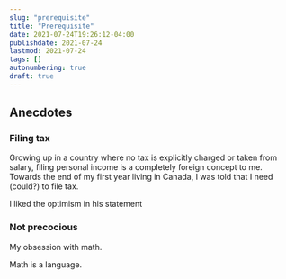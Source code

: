 ```yaml
---
slug: "prerequisite"
title: "Prerequisite"
date: 2021-07-24T19:26:12-04:00
publishdate: 2021-07-24
lastmod: 2021-07-24
tags: []
autonumbering: true
draft: true
---
```


## Anecdotes

### Filing tax

Growing up in a country where no tax is explicitly charged
or taken from salary, 
filing personal income is a completely foreign concept to me.
Towards the end of my first year living in Canada, 
I was told that I need (could?) to file tax.


I liked the optimism in his statement



### Not precocious

My obsession with math.

Math is a language. 

## 
